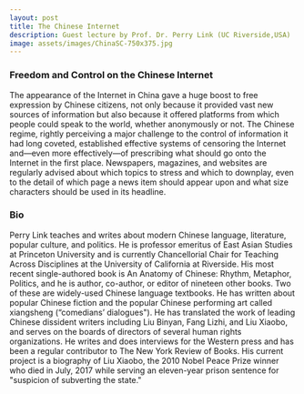```yaml
---
layout: post
title: The Chinese Internet
description: Guest lecture by Prof. Dr. Perry Link (UC Riverside,USA)
image: assets/images/ChinaSC-750x375.jpg
---
```

### Freedom and Control on the Chinese Internet


The appearance of the Internet in China gave a huge boost to free expression by Chinese citizens, not only because it provided vast new sources of information but also because it offered platforms from which people could speak to the world, whether anonymously or not.  The Chinese regime, rightly perceiving a major challenge to the control of information it had long coveted, established effective systems of censoring the Internet and—even more effectively—of prescribing what should go onto the Internet in the first place.  Newspapers, magazines, and websites are regularly advised about which topics to stress and which to downplay, even to the detail of which page a news item should appear upon and what size characters should be used in its headline.

### Bio
Perry Link teaches and writes about modern Chinese language, literature, popular culture, and politics.  He is professor emeritus of East Asian Studies at Princeton University and is currently Chancellorial Chair for Teaching Across Disciplines at the University of California at Riverside.  His most recent single-authored book is An Anatomy of Chinese: Rhythm, Metaphor, Politics, and he is author, co-author, or editor of nineteen other books.  Two of these are widely-used Chinese language textbooks. He has written about popular Chinese fiction and the popular Chinese performing art called xiangsheng (“comedians’ dialogues"). He has translated the work of leading Chinese dissident writers including Liu Binyan, Fang Lizhi, and Liu Xiaobo, and serves on the boards of directors of several human rights organizations.  He writes and does interviews for the Western press and has been a regular contributor to The New York Review of Books. His current project is a biography of Liu Xiaobo, the 2010 Nobel Peace Prize winner who died in July, 2017 while serving an eleven-year prison sentence for "suspicion of subverting the state."

